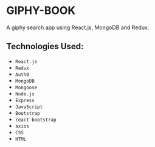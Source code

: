 # GIPHY-BOOK

A giphy search app using React.js, MongoDB and Redux.

## Technologies Used:

* `React.js`
* `Redux`
* `Auth0`
* `MongoDB`
* `Mongoose`
* `Node.js`
* `Express`
* `JavaScript`
* `Bootstrap`
* `react-bootstrap`
* `axios`
* `CSS`
* `HTML`
